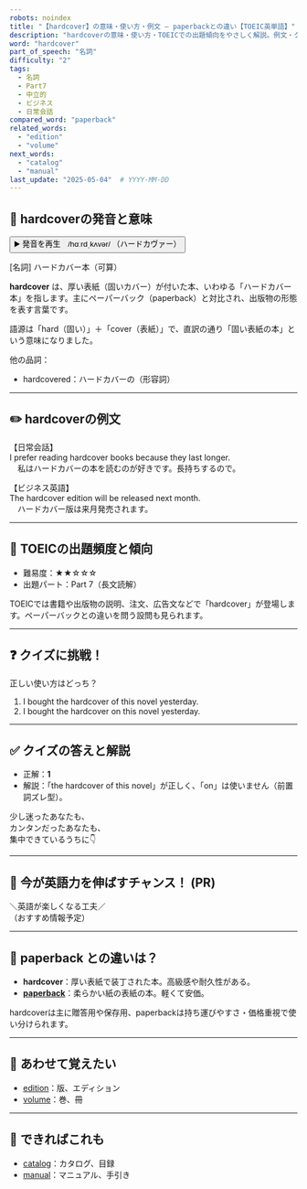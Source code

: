 ```yaml
---
robots: noindex
title: "【hardcover】の意味・使い方・例文 ― paperbackとの違い【TOEIC英単語】"
description: "hardcoverの意味・使い方・TOEICでの出題傾向をやさしく解説。例文・クイズ付きでpaperbackとの違いもわかりやすく学べます。"
word: "hardcover"
part_of_speech: "名詞"
difficulty: "2"
tags:
  - 名詞
  - Part7
  - 中立的
  - ビジネス
  - 日常会話
compared_word: "paperback"
related_words:
  - "edition"
  - "volume"
next_words:
  - "catalog"
  - "manual"
last_update: "2025-05-04"  # YYYY-MM-DD
---
```


## 🔰 hardcoverの発音と意味

<button class="play-audio" onclick="playTTS('hardcover')">
  <span class="play-audio-main">
    ▶️ 発音を再生　/hɑːrdˌkʌvər/
  </span>
  <span class="play-audio-sub">
    （ハードカヴァー）
  </span>
</button>

[名詞] ハードカバー本（可算）

**hardcover** は、厚い表紙（固いカバー）が付いた本、いわゆる「ハードカバー本」を指します。主にペーパーバック（paperback）と対比され、出版物の形態を表す言葉です。

語源は「hard（固い）」＋「cover（表紙）」で、直訳の通り「固い表紙の本」という意味になりました。

他の品詞：  
- hardcovered：ハードカバーの（形容詞）

---

## ✏️ hardcoverの例文

【日常会話】  
I prefer reading hardcover books because they last longer.  
　私はハードカバーの本を読むのが好きです。長持ちするので。

【ビジネス英語】  
The hardcover edition will be released next month.  
　ハードカバー版は来月発売されます。

---

## 🎯 TOEICの出題頻度と傾向

- 難易度：★★☆☆☆
- 出題パート：Part 7（長文読解）

TOEICでは書籍や出版物の説明、注文、広告文などで「hardcover」が登場します。ペーパーバックとの違いを問う設問も見られます。

---

## ❓ クイズに挑戦！

正しい使い方はどっち？

1. I bought the hardcover of this novel yesterday.  
2. I bought the hardcover on this novel yesterday.

---

## ✅ クイズの答えと解説

- 正解：**1**
- 解説：「the hardcover of this novel」が正しく、「on」は使いません（前置詞ズレ型）。

少し迷ったあなたも、  
カンタンだったあなたも、  
集中できているうちに👇️

---

## 🚀 今が英語力を伸ばすチャンス！ (PR)

<div class="info-center">
＼英語が楽しくなる工夫／<br>  
（おすすめ情報予定）
</div>

---

## 🤔  paperback との違いは？

- **hardcover**：厚い表紙で装丁された本。高級感や耐久性がある。
- **[paperback](/word/paperback)**：柔らかい紙の表紙の本。軽くて安価。

hardcoverは主に贈答用や保存用、paperbackは持ち運びやすさ・価格重視で使い分けられます。

---

## 🧩 あわせて覚えたい

- [edition](/word/edition)：版、エディション
- [volume](/word/volume)：巻、冊

---

## 📖 できればこれも

- [catalog](/word/catalog)：カタログ、目録
- [manual](/word/manual)：マニュアル、手引き

<!-- cvid: aid38_bid25 -->
